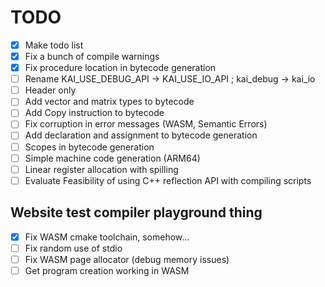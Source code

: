 # TODO
- [x] Make todo list
- [x] Fix a bunch of compile warnings
- [x] Fix procedure location in bytecode generation
- [ ] Rename KAI_USE_DEBUG_API -> KAI_USE_IO_API ; kai_debug -> kai_io
- [ ] Header only
- [ ] Add vector and matrix types to bytecode
- [ ] Add Copy instruction to bytecode
- [ ] Fix corruption in error messages (WASM, Semantic Errors)
- [ ] Add declaration and assignment to bytecode generation
- [ ] Scopes in bytecode generation
- [ ] Simple machine code generation (ARM64)
- [ ] Linear register allocation with spilling
- [ ] Evaluate Feasibility of using C++ reflection API with compiling scripts
## Website test compiler playground thing
- [x] Fix WASM cmake toolchain, somehow...
- [ ] Fix random use of stdio
- [ ] Fix WASM page allocator (debug memory issues)
- [ ] Get program creation working in WASM
